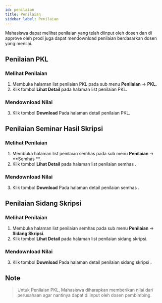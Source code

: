 ```yaml
---
id: penilaian
title: Penilaian
sidebar_label: Penilaian
---
```


Mahasiswa dapat melihat penilaian yang telah diinput oleh dosen dan di approve oleh prodi juga dapat mendownload penilaian berdasarkan dosen yang menilai.

## Penilaian PKL

### Melihat Penilaian

1. Membuka halaman list penilaian PKL pada sub menu **Penilaian** -> **PKL**.
2. Klik tombol **Lihat Detail** pada halaman list penilaian PKL.

### Mendownload Nilai

3. Klik tombol **Download** Pada halaman detail penilaian PKL.

## Penilaian Seminar Hasil Skripsi

### Melihat Penilaian

1. Membuka halaman list penilaian semhas pada sub menu **Penilaian** -> **Semhas **.
2. Klik tombol **Lihat Detail** pada halaman list penilaian semhas .

### Mendownload Nilai

3. Klik tombol **Download** Pada halaman detail penilaian semhas .

## Penilaian Sidang Skripsi

### Melihat Penilaian

1. Membuka halaman list penilaian semhas pada sub menu **Penilaian** -> **Sidang Skripsi**.
2. Klik tombol **Lihat Detail** pada halaman list penilaian sidang skripsi.

### Mendownload Nilai

3. Klik tombol **Download** Pada halaman detail penilaian sidang skripsi .

## Note

> Untuk Penilaian PKL, Mahasiswa diharapkan memberikan nilai dari perusahaan agar nantinya dapat di input oleh dosen pembimbing.
